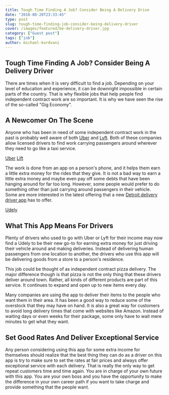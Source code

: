 ```yaml
---
title: Tough Time Finding A Job? Consider Being A Delivery Drive
date: "2018-08-20T23:33:45"
type: post
slug: tough-time-finding-job-consider-being-delivery-driver
cover: /images/featured/be-delivery-driver.jpg
category: ["Guest post"]
tags: ["job"]
author: michael-kordvani
---
```


## Tough Time Finding A Job? Consider Being A Delivery Driver

There are times when it is very difficult to find a job. Depending on your level of education and experience, it can be downright impossible in certain parts of the country. That is why flexible jobs that help people find independent contract work are so important. It is why we have seen the rise of the so-called "Gig Economy".

<!--more-->

## A Newcomer On The Scene

Anyone who has been in need of some independent contract work in the past is probably well aware of both [Uber](https://www.uber.com/) and [Lyft](https://www.lyft.com/). Both of these companies allow licensed drivers to find work carrying passengers around wherever they need to go like a taxi service.

[Uber](https://www.uber.com/)
[Lift](https://www.lyft.com/)

The work is done from an app on a person's phone, and it helps them earn a little extra money for the rides that they give. It is not a bad way to earn a little extra money and maybe even pay off some debts that have been hanging around for far too long. However, some people would prefer to do something other than just carrying around passengers in their vehicle. Some are more interested in the latest offering that a new [Detroit delivery driver app](http://udely.com/) has to offer.

[Udely](http://udely.com/)

## What This App Means For Drivers

Plenty of drivers who used to go with Uber or Lyft for their income may now find a Udely to be their new go-to for earning extra money for just driving their vehicle around and making deliveries. Instead of delivering human passengers from one location to another, the drivers who use this app will be delivering goods from a store to a person's residence.

This job could be thought of as independent contract pizza delivery. The major difference though is that pizza is not the only thing that these drivers deliver around town. Rather, all kinds of different products are part of this service. It continues to expand and open up to new items every day.

Many companies are using the app to deliver their items to the people who want them in their area. It has been a good way to reduce some of the overstock that they may have on hand. It is also a great way for customers to avoid long delivery times that come with websites like Amazon. Instead of waiting days or even weeks for their package, some only have to wait mere minutes to get what they want.

## Set Good Rates And Deliver Exceptional Service

Any person considering using this app for some extra income for themselves should realize that the best thing they can do as a driver on this app is try to make sure to set the rates at fair prices and always offer exceptional service with each delivery. That is really the only way to get repeat customers time and time again. You are in charge of your own future with this app. You are your own boss and you have the opportunity to make the difference in your own career path if you want to take charge and provide something that the people want.
